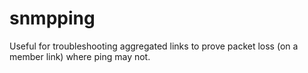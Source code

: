 # snmpping

Useful for troubleshooting aggregated links to prove packet loss (on a member link) where ping may not.
